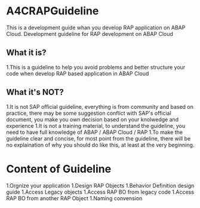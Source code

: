 # A4CRAPGuideline
This is a development guide whan you develop RAP application on ABAP Cloud.
Development guideline for RAP development on ABAP Cloud
## What it is?
1.This is a guideline to help you avoid problems and better structure your code when develop RAP based application in ABAP Cloud



## What it's __NOT__?
1.It is not SAP official guideline, everything is from community and based on practice, there may be some suggestion conflict with SAP's official document, you make you own decision based on your knolwedge and experience
1.It is not a training material, to understand the guideline, you need to have full knowledge of ABAP / ABAP Cloud / RAP
1.To make the guideline clear and concise, for most point from the guideline, there will be no explaination of why you should do like this, at least at the very beginning.


# Content of Guideline
1.Orgnize your application
1.Design RAP Objects
1.Behavior Definition design guide
1.Access Legacy objects
1.Access RAP BO from legacy code
1.Access RAP BO from another RAP Object
1.Naming convension
